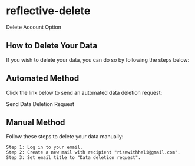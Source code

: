 # reflective-delete
Delete Account Option

## How to Delete Your Data

If you wish to delete your data, you can do so by following the steps below:
## Automated Method

Click the link below to send an automated data deletion request:

Send Data Deletion Request
## Manual Method

Follow these steps to delete your data manually:

    Step 1: Log in to your email.
    Step 2: Create a new mail with recipient "risewithheli@gmail.com".
    Step 3: Set email title to "Data deletion request".

